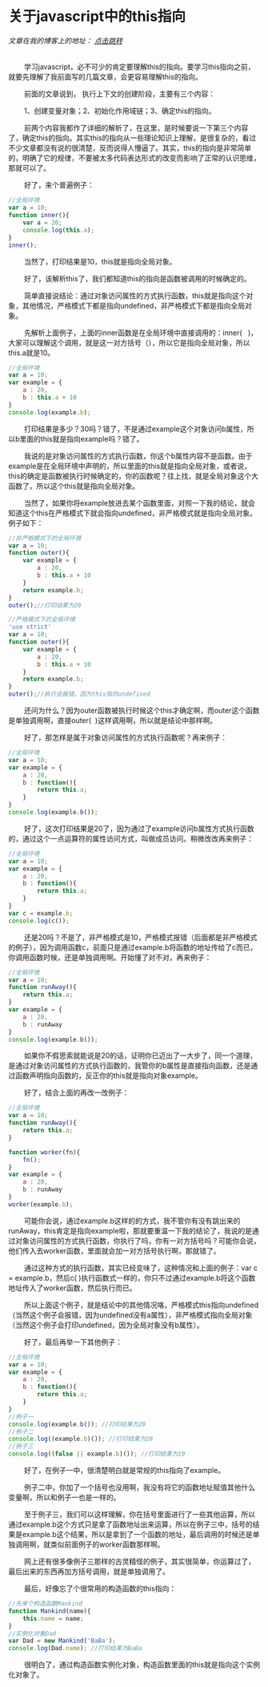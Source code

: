# 关于javascript中的this指向
###### 文章在我的博客上的地址： [点击跳转](http://www.ershing.cn/aboutthis/ "点击我")

        学习javascript，必不可少的肯定要理解this的指向。要学习this指向之前，就要先理解了我前面写的几篇文章，会更容易理解this的指向。

        前面的文章说到， 执行上下文的创建阶段，主要有三个内容：

        1、创建变量对象；2、初始化作用域链；3、确定this的指向。

        前两个内容我都作了详细的解析了，在这里，是时候要说一下第三个内容了，确定this的指向。其实this的指向从一些理论知识上理解，是很复杂的，看过不少文章都没有说的很清楚，反而说得人懵逼了。其实，this的指向是非常简单的，明确了它的规律，不要被太多代码表达形式的改变而影响了正常的认识思维，那就可以了。

        好了，来个普遍例子：
```javascript
//全局环境
var a = 10;
function inner(){
    var a = 20;
    console.log(this.a);
}
inner();
```
        当然了，打印结果是10，this就是指向全局对象。

        好了，该解析this了，我们都知道this的指向是函数被调用的时候确定的。

        简单直接说结论：通过对象访问属性的方式执行函数，this就是指向这个对象，其他情况，严格模式下都是指向undefined，非严格模式下都是指向全局对象。

        先解析上面例子，上面的inner函数是在全局环境中直接调用的：inner(   )，大家可以理解这个调用，就是这一对方括号（），所以它是指向全局对象，所以this.a就是10。
```javascript
//全局环境
var a = 10;
var example = {
    a : 20,
    b : this.a + 10
}
console.log(example.b);
```
        打印结果是多少？30吗？错了，不是通过example这个对象访问b属性，所以b里面的this就是指向example吗？错了。

        我说的是对象访问属性的方式执行函数，你这个b属性内容不是函数。由于example是在全局环境中声明的，所以里面的this就是指向全局对象，或者说，this的确定是函数被执行时候确定的，你的函数呢？往上找，就是全局对象这个大函数了，所以这个this就是指向全局对象。

        当然了，如果你将example放进去某个函数里面，对照一下我的结论，就会知道这个this在严格模式下就会指向undefined，非严格模式就是指向全局对象。例子如下：
```javascript
//非严格模式下的全局环境
var a = 10;
function outer(){
    var example = {
        a : 20,
        b : this.a + 10
    }
    return example.b;
}
outer();//打印结果为20
```
```javascript
//严格模式下的全局环境
'use strict'
var a = 10;
function outer(){
    var example = {
        a : 20,
        b : this.a + 10
    }
    return example.b;
}
outer();//执行会报错，因为this指向undefined
```
        还问为什么？因为outer函数被执行时候这个this才确定啊，而outer这个函数是单独调用啊，直接outer(  )这样调用啊，所以就是结论中那样啊。

        好了，那怎样是属于对象访问属性的方式执行函数呢？再来例子：
```javascript
//全局环境
var a = 10;
var example = {
    a : 20,
    b : function(){
        return this.a;
    }
}
console.log(example.b());
```
        好了，这次打印结果是20了，因为通过了example访问b属性方式执行函数的，通过这个一点运算符的属性访问方式，叫做成员访问。稍微改改再来例子：
```javascript
//全局环境
var a = 10;
var example = {
    a : 20,
    b : function(){
        return this.a;
    }
}
var c = example.b;
console.log(c());
```
        还是20吗？不是了，非严格模式是10，严格模式报错（后面都是非严格模式的例子），因为调用函数c，前面只是通过example.b将函数的地址传给了c而已，你调用函数时候，还是单独调用啊。开始懂了对不对，再来例子：
```javascript
//全局环境
var a = 10;
function runAway(){
    return this.a;
}
var example = {
    a : 20,
    b : runAway
}
console.log(example.b());
```
        如果你不假思索就能说是20的话，证明你已迈出了一大步了，同一个道理，是通过对象访问属性的方式执行函数的，我管你的b属性是直接指向函数，还是通过函数声明指向函数的，反正你的this就是指向对象example。

        好了，结合上面的再改一改例子：
```javascript
//全局环境
var a = 10;
function runAway(){
    return this.a;
}

function worker(fn){
    fn();
}
var example = {
    a : 20,
    b : runAway
}
worker(example.b);
```
        可能你会说，通过example.b这样的的方式，我不管你有没有跳出来的runAway，this肯定是指向example啦，那就要重温一下我的结论了，我说的是通过对象访问属性的方式执行函数，你执行了吗，你有一对方括号吗？可能你会说，他们传入去worker函数，里面就会加一对方括号执行啊，那就错了。

        通过这种方式的执行函数，其实已经变味了，这种情况和上面的例子：var c = example.b，然后c( )执行函数式一样的，你只不过通过example.b将这个函数地址传入了worker函数，然后执行而已。

        所以上面这个例子，就是结论中的其他情况咯，严格模式this指向undefined（当然这个例子会报错，因为undefined没有a属性），非严格模式指向全局对象（当然这个例子会打印undefined，因为全局对象没有b属性）。

        好了，最后再举一下其他例子：
```javascript
//全局环境
var a = 10;
var example = {
    a : 20,
    b : function(){
        return this.a;
    }
}
//例子一
console.log(example.b()); //打印结果为20
//例子二
console.log((example.b)()); //打印结果为20
//例子三
console.log((false || example.b)()); //打印结果为10
```
        好了，在例子一中，很清楚明白就是常规的this指向了example。

        例子二中，你加了一个括号也没用啊，我没有将它的函数地址赋值其他什么变量啊，所以和例子一也是一样的。

        至于例子三，我们可以这样理解，你在括号里面进行了一些其他运算，所以通过example.b这个方式只是拿了函数地址出来运算，所以在例子三中，括号的结果是example.b这个结果，所以是拿到了一个函数的地址，最后调用的时候还是单独调用啊，就类似前面例子的worker函数那样啊。

        网上还有很多像例子三那样的古灵精怪的例子，其实很简单，你运算过了，最后出来的东西再加方括号调用，就是单独调用了。

        最后，好像忘了个很常用的构造函数的this指向：
```javascript
//先来个构造函数Mankind
function Mankind(name){
    this.name = name;
}
//实例化对象Dad
var Dad = new Mankind('BaBa');
console.log(Dad.name); //打印结果为BaBa
```
        很明白了，通过构造函数实例化对象，构造函数里面的this就是指向这个实例化对象了。
